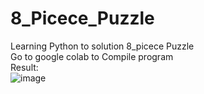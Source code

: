 # 8_Picece_Puzzle
Learning Python to solution 8_picece Puzzle  
Go to google colab to Compile program   
Result:  
![image](https://user-images.githubusercontent.com/93178927/139593335-2f44ca95-b7cb-4ce1-b46d-29d2b9b4e3b3.png)
